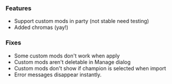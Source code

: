 ### Features

- Support custom mods in party (not stable need testing)
- Added chromas (yay!)

### Fixes

- Some custom mods don't work when apply
- Custom mods aren't deletable in Manage dialog
- Custom mods don't show if champion is selected when import
- Error messages disappear instantly.
